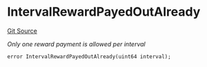 # IntervalRewardPayedOutAlready
[Git Source](https://github.com/nayms/contracts-v3/blob/0aa70a4d39a9875c02cd43cc38c09012f52d800e/src/shared/CustomErrors.sol)

*Only one reward payment is allowed per interval*


```solidity
error IntervalRewardPayedOutAlready(uint64 interval);
```

